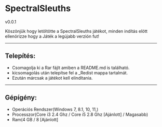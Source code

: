 # SpectralSleuths
v0.0.1

Köszönjük hogy letöltötte a SpectralSleuths játékot,
minden indítás elött ellenörizze hogy a Játék a legújabb verzión fut!

---------
Telepítés:
---------

- Csomagolja ki a Rar fájlt amiben  a README.md is található.
- kicsomagolás után telepítse fel a _Redist mappa tartalmát.
- Ezután márcsak a játékot kell elindítania.

---------
Gépígény:
---------

- Operációs Rendszer(Windows 7, 8.1, 10, 11,)
- Processzor(Core i3 2.4 Ghz / Core i5 2.8 Ghz [Ajánlott] / Magasabb)
- Ram(4 GB / 8 [Ajánlott]


